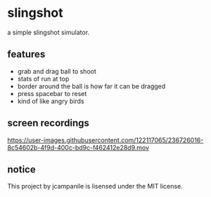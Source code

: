 <h1>slingshot</h1>
a simple slingshot simulator.
<h2>features</h2>
<ul>
<li>grab and drag ball to shoot</li>
<li>stats of run at top</li>
<li>border around the ball is how far it can be dragged</li>
<li>press spacebar to reset</li>
<li>kind of like angry birds</li>
</ul>
<h2>screen recordings</h2>


https://user-images.githubusercontent.com/122117065/236726016-8c54602b-4f9d-400c-bd9c-f462412e28d9.mov


<h2>notice</h2>
This project by jcampanile is lisensed under the MIT license.
